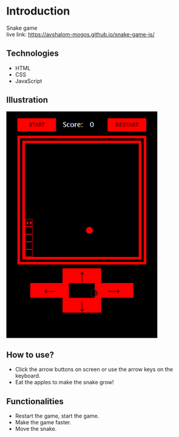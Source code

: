 # Introduction
Snake game  
live link: https://avshalom-mogos.github.io/snake-game-js/

## Technologies
- HTML
- CSS
- JavaScript

## Illustration
<img src="https://raw.githubusercontent.com/Avshalom-Mogos/portfolio/master/src/assests/GIFs/snake.gif"/>

## How to use?
- Click the arrow buttons on screen or use the arrow keys on the keyboard.
- Eat the apples to make the snake grow!



## Functionalities
- Restart the game, start the game.
- Make the game faster.
- Move the snake.
